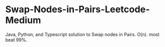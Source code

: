 # Swap-Nodes-in-Pairs-Leetcode-Medium
Java, Python, and Typescript solution to Swap nodes in Pairs. O(n). most beat 99%.
